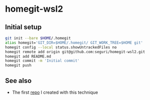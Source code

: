 # homegit-wsl2

## Initial setup

```bash
git init --bare $HOME/.homegit
alias homegit='GIT_DIR=$HOME/.homegit/ GIT_WORK_TREE=$HOME git'
homegit config --local status.showUntrackedFiles no
homegit remote add origin git@github.com:seguri/homegit-wsl2.git
homegit add README.md
homegit commit -m 'Initial commit'
homegit push
```

## See also

- The first [repo][1] I created with this technique

[1]: https://github.com/seguri/homegit


